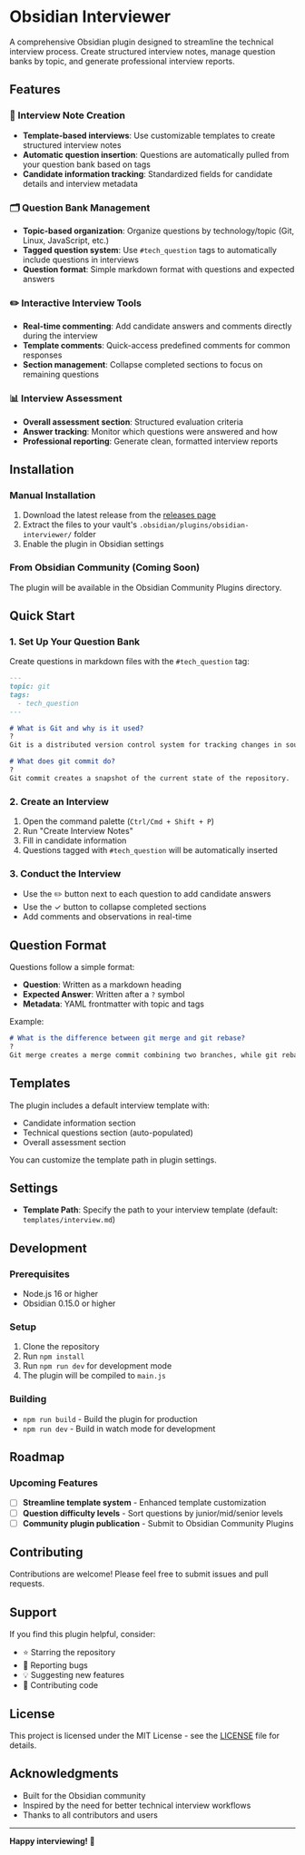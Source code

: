 # Obsidian Interviewer

A comprehensive Obsidian plugin designed to streamline the technical interview process. Create structured interview notes, manage question banks by topic, and generate professional interview reports.

## Features

### 📝 Interview Note Creation
- **Template-based interviews**: Use customizable templates to create structured interview notes
- **Automatic question insertion**: Questions are automatically pulled from your question bank based on tags
- **Candidate information tracking**: Standardized fields for candidate details and interview metadata

### 🗂️ Question Bank Management
- **Topic-based organization**: Organize questions by technology/topic (Git, Linux, JavaScript, etc.)
- **Tagged question system**: Use `#tech_question` tags to automatically include questions in interviews
- **Question format**: Simple markdown format with questions and expected answers

### ✏️ Interactive Interview Tools
- **Real-time commenting**: Add candidate answers and comments directly during the interview
- **Template comments**: Quick-access predefined comments for common responses
- **Section management**: Collapse completed sections to focus on remaining questions

### 📊 Interview Assessment
- **Overall assessment section**: Structured evaluation criteria
- **Answer tracking**: Monitor which questions were answered and how
- **Professional reporting**: Generate clean, formatted interview reports

## Installation

### Manual Installation
1. Download the latest release from the [releases page](https://github.com/yutimer/obsidian-interviewer/releases)
2. Extract the files to your vault's `.obsidian/plugins/obsidian-interviewer/` folder
3. Enable the plugin in Obsidian settings

### From Obsidian Community (Coming Soon)
The plugin will be available in the Obsidian Community Plugins directory.

## Quick Start

### 1. Set Up Your Question Bank
Create questions in markdown files with the `#tech_question` tag:

```markdown
---
topic: git
tags:
  - tech_question
---

# What is Git and why is it used?
?
Git is a distributed version control system for tracking changes in source code.

# What does git commit do?
?
Git commit creates a snapshot of the current state of the repository.
```

### 2. Create an Interview
1. Open the command palette (`Ctrl/Cmd + Shift + P`)
2. Run "Create Interview Notes"
3. Fill in candidate information
4. Questions tagged with `#tech_question` will be automatically inserted

### 3. Conduct the Interview
- Use the ✏️ button next to each question to add candidate answers
- Use the ✓ button to collapse completed sections
- Add comments and observations in real-time

## Question Format

Questions follow a simple format:
- **Question**: Written as a markdown heading
- **Expected Answer**: Written after a `?` symbol
- **Metadata**: YAML frontmatter with topic and tags

Example:
```markdown
# What is the difference between git merge and git rebase?
?
Git merge creates a merge commit combining two branches, while git rebase replays commits on top of another branch.
```

## Templates

The plugin includes a default interview template with:
- Candidate information section
- Technical questions section (auto-populated)
- Overall assessment section

You can customize the template path in plugin settings.

## Settings

- **Template Path**: Specify the path to your interview template (default: `templates/interview.md`)

## Development

### Prerequisites
- Node.js 16 or higher
- Obsidian 0.15.0 or higher

### Setup
1. Clone the repository
2. Run `npm install`
3. Run `npm run dev` for development mode
4. The plugin will be compiled to `main.js`

### Building
- `npm run build` - Build the plugin for production
- `npm run dev` - Build in watch mode for development

## Roadmap

### Upcoming Features
- [ ] **Streamline template system** - Enhanced template customization
- [ ] **Question difficulty levels** - Sort questions by junior/mid/senior levels
- [ ] **Community plugin publication** - Submit to Obsidian Community Plugins

## Contributing

Contributions are welcome! Please feel free to submit issues and pull requests.

## Support

If you find this plugin helpful, consider:
- ⭐ Starring the repository
- 🐛 Reporting bugs
- 💡 Suggesting new features
- 📝 Contributing code

## License

This project is licensed under the MIT License - see the [LICENSE](LICENSE) file for details.

## Acknowledgments

- Built for the Obsidian community
- Inspired by the need for better technical interview workflows
- Thanks to all contributors and users

---

**Happy interviewing! 🚀**
